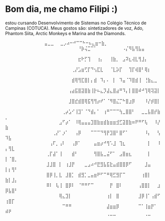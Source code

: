 # Bom dia, me chamo Filipi :) 
estou cursando Desenvolvimento de Sistemas no Colégio Técnico de Campinas (COTUCA). Meus gostos são: sintetizadores de voz, Ado, Phantom Siita, Arctic Monkeys e Marina and the Diamonds.

⠀⠀⠀⠀⠀⠀⠀⠀⠀⠀⠀⠀
                ⣤⣀⣀⠀⠀⣀⡠⠴⠒⠚⠉⠉⠓⠒⠦⣄⣶⠒⣷⡀⠀⠀⠀⠀⠀⠀⠀⠀⠀⠀⠀⠀⠀⠀⠀
⠀⠀⠀⠀⠀⠀⠀⠀⠀⠀⠀⠀⠀⠀⠀⠀⠀⠀⠀⠀⠀⠀⠀⠘⡷⢬⣉⠉⠁⠀⠀⠀⠀⠀⠀⠀⠀⠠⡌⠻⣧⢻⣧⣤⠀⠀⠀⠀⠀⠀⠀⠀⠀⠀⠀⠀⠀⠀
⠀⠀⠀⠀⠀⠀⠀⠀⠀⠀⠀⠀⠀⠀⠀⠀⠀⠀⠀⠀⠀⠀⠀⣖⠗⡋⢹⠀⠀⢰⡄⠀⠀⢸⣷⡀⠀⣠⠽⣆⢼⣇⢻⣸⡄⠀⠀⠀⠀⠀⠀⠀⠀⠀⠀⠀⠀⠀
⠀⠀⠀⠀⠀⠀⠀⠀⠀⠀⠀⠀⠀⠀⠀⠀⠀⠀⠀⠀⠀⢀⡜⣡⣶⢋⡏⠙⢢⣏⣇⠀⠀⠈⣇⡵⡏⠀⠀⢹⡏⢾⣿⠃⢿⡆⠀⠀⠀⠀⠀⠀⠀⠀⠀⠀⠀⠀
⠀⠀⠀⠀⠀⠀⠀⠀⠀⠀⠀⠀⠀⠀⠀⠀⠀⠀⠀⠀⠀⣾⢿⢻⣏⣿⡇⡄⣾⠀⠹⡄⠄⠀⡇⠀⠹⣤⠈⠹⣿⣾⢸⠀⢘⣷⣄⣀⠀⠀⠀⠀⠀⠀⠀⠀⠀⠀
⠀⠀⠀⠀⠀⠀⠀⠀⠀⠀⠀⠀⠀⠀⠀⠀⠀⠀⠀⠀⢠⣴⣯⣿⣽⣿⣷⢸⡗⠦⣄⡹⣼⣄⣿⣴⠛⠹⡄⡇⣿⣿⠾⠚⢹⢿⢽⣽⡇⠀⠀⠀⠀⠀⠀⠀⠀⠀
⠀⠀⠀⠀⠀⠀⠀⠀⠀⠀⠀⠀⠀⠀⠀⠀⠀⠀⠀⠀⣸⣿⣞⣾⣿⢿⣯⢻⢻⡴⠞⠁⠈⠻⣿⣌⡉⠓⣿⣰⡿⠀⠀⠀⠸⡜⡾⣿⡇⠀⠀⠀⠀⠀⠀⠀⠀⠀
⠀⠀⠀⠀⠀⠀⠀⠀⠀⠀⠀⠀⠀⠀⠀⠀⠀⠀⢀⡴⣡⠊⢸⣹⠁⠈⠙⣾⡄⠁⠀⢰⠛⠉⠉⠉⢳⣀⣿⣿⠃⠀⠀⣀⣀⣧⣿⡞⣷⡀⠀⠀⠀⠀⠀⠀⠀⠀
⠀⠀⠀⠀⠀⠀⠀⠀⠀⠀⠀⠀⠀⠀⠀⠀⠀⣠⠋⡴⠁⠀⠸⢿⣤⣤⣤⣹⣿⣷⣶⣾⣷⣶⣶⣺⣋⣽⣿⣷⠶⠟⠛⠋⢧⠀⠀⠸⡜⣷⠀⠀⠀⠀⠀⠀⠀⠀
⠀⠀⠀⠀⠀⠀⠀⠀⠀⠀⠀⠀⠀⠀⠀⢀⡜⠁⡰⠁⠀⠀⢠⡿⠀⠀⠀⠉⠉⠉⠙⢻⡟⣹⣿⠃⣿⠋⠁⠀⠀⠀⠀⠀⠸⡄⠀⠀⢣⠹⣧⠀⠀⠀⠀⠀⠀⠀
⠀⠀⠀⠀⠀⠀⠀⠀⠀⠀⠀⠀⠀⠀⢠⠏⡀⢠⠇⠀⠀⢠⡿⠁⠀⠀⠀⠀⣤⣶⡴⠚⢻⠡⣸⠀⢹⣆⠀⠀⠀⠀⠀⠀⠀⡇⠀⠀⠸⡄⢻⣇⠀⠀⠀⠀⠀⠀
⠀⠀⠀⠀⠀⠀⠀⠀⠀⠀⠀⠀⠀⢀⡏⣼⠁⢸⠀⠀⠀⣾⠃⠀⠀⠀⠀⠀⢻⣿⣧⣀⣬⠋⠁⠀⣠⣿⣶⣆⠀⠀⠀⠀⠀⡇⠀⠀⠀⡇⠈⣿⡀⠀⠀⠀⠀⠀
⠀⠀⠀⠀⠀⠀⠀⠀⠀⠀⠀⠀⠀⣸⣸⣿⠀⡇⠀⢰⣸⡟⠀⠀⠀⣀⣠⠴⠚⣟⣻⣧⣯⣗⣤⣾⣿⣿⡿⠋⠀⠀⠀⠀⣸⣤⠀⠀⠀⡇⡆⢻⠃⠀⠀⠀⠀⠀
⠀⠀⠀⠀⠀⠀⠀⠀⠀⠀⠀⠀⠀⣿⡿⢸⡀⣇⠀⣸⣿⡁⠀⣾⣻⡁⣀⣤⣶⠟⠋⠉⠛⢿⣋⣻⡏⠉⠀⠀⠀⠀⠀⢰⣿⡇⠀⠀⠀⣷⡇⣸⡄⠀⠀⠀⠀⠀
⠀⠀⠀⠀⠀⠀⠀⠀⠀⠀⠀⠀⠀⠿⠇⠀⢧⢸⠀⣿⡿⠇⠀⠈⠛⠛⠋⠉⠀⠀⠀⠀⠀⡟⠀⣿⠇⠀⠀⠀⠀⠀⢠⣿⣿⡇⠀⠀⣰⡿⣧⣿⠃⠀⠀⠀⠀⠀
⠀⠀⠀⠀⠀⠀⠀⠀⠀⠀⠀⠀⠀⠀⠀⠀⠀⢿⣄⣹⡇⠀⠀⠀⠀⠀⠀⠀⠀⠀⠀⠀⢰⡇⠀⣿⠀⠀⠀⠀⠀⠀⣸⡿⢸⠁⢠⣾⠋⢰⣿⡏⠀⠀⠀⠀⠀⠀
⠀⠀⠀⠀⠀⠀⠀⠀⠀⠀⠀⠀⠀⠀⠀⠀⠀⠀⠉⠛⠛⠀⠀⠀⠀⠀⠀⠀⠀⠀⠀⠀⣼⣶⣶⡿⠀⠀⠀⠀⠀⠀⠉⠁⢸⣶⡟⠁⠀⠾⠟⠀⠀⠀⠀⠀⠀⠀
⠀⠀⠀⠀⠀⠀⠀⠀⠀⠀⠀⠀⠀⠀⠀⠀⠀⠀⠀⠀⠀⠀⠀⠀⠀⠀⠀⠀⠀⠀⠀⠀⠈⠉⠉⠀⠀⠀⠀⠀⠀⠀⠀⠀⠈⠉⠀⠀⠀⠀⠀⠀⠀⠀⠀⠀⠀⠀
